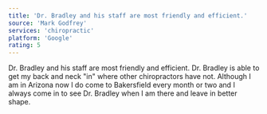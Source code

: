 ```yaml
---
title: 'Dr. Bradley and his staff are most friendly and efficient.'
source: 'Mark Godfrey'
services: 'chiropractic'
platform: 'Google'
rating: 5
---
```


Dr. Bradley and his staff are most friendly and efficient. Dr. Bradley is able to get my back and neck "in" where other chiropractors have not. Although I am in Arizona now I do come to Bakersfield every month or two and I always come in to see Dr. Bradley when I am there and leave in better shape.
    